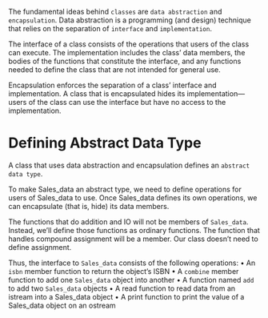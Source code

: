 The fundamental ideas behind `classes` are `data abstraction` and `encapsulation`. Data abstraction is a programming (and design) technique that relies on the separation of `interface` and `implementation`.

The interface of a class consists of the operations that users of the class can execute. The implementation includes the class’ data members, the bodies of the functions that constitute the interface, and any functions needed to define the class that are not intended for general use.

Encapsulation enforces the separation of a class’ interface and implementation. A class that is encapsulated hides its implementation—users of the class can use the interface but have no access to the implementation.

# Defining Abstract Data Type

A class that uses data abstraction and encapsulation defines an `abstract data type`.

To make Sales_data an abstract type, we need to define operations for users
of Sales_data to use. Once Sales_data defines its own operations, we can
encapsulate (that is, hide) its data members.

The functions that do addition and IO will not be members of `Sales_data`. Instead, we’ll define those functions as ordinary functions. The
function that handles compound assignment will be a member. Our class doesn’t need to define assignment.

Thus, the interface to `Sales_data` consists of the following operations:
• An `isbn` member function to return the object’s ISBN
• A `combine` member function to add one `Sales_data` object into another
• A function named `add` to add two `Sales_data` objects
• A read function to read data from an istream into a Sales_data object
• A print function to print the value of a Sales_data object on an ostream
